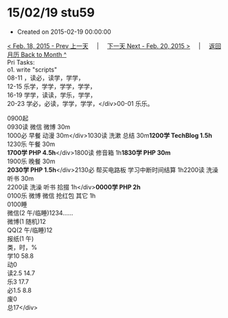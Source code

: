 # 15/02/19 stu59

* Created on 2015-02-19 00:00:00

[&lt; Feb. 18, 2015 - Prev 上一天](d18.md)     \|     [下一天 Next - Feb. 20, 2015 &gt;](d20.md)     \|     [返回月历 Back to Month ^](index.md)   
Pri Tasks:  
o1. write "scripts"  
08-11 ，读必，读学，学学，  
12-15 乐学，学学，学学，学学，  
16-19 学学，读读，学乐，学学，  
20-23 学必，必读，学学，学学，&lt;/div&gt;00-01 乐乐。  
  
0900起  
0930读 微信 微博 30m  
1000必 早餐 动漫 30m&lt;/div&gt;1030读 洗漱 总结 30m**1200学 TechBlog 1.5h**  
1230乐 午餐 30m  
**1700学 PHP 4.5h**&lt;/div&gt;1800读 修音箱 1h**1830学 PHP 30m**  
1900乐 晚餐 30m  
**2030学 PHP 1.5h**&lt;/div&gt;2130必 帮买电路板 学习中断时间结算 1h2200读 洗澡 听书 30m  
2200读 洗澡 听书 拾掇 1h&lt;/div&gt;**0000学 PHP 2h**  
0100乐 微博 微信 抢红包 其它 1h  
0100睡  
微信\(2 午/临睡\)1234……  
微博\(1 随机\)12  
QQ\(2 午/临睡\)12  
报纸\(1 午\)  
类，时，%  
学10 58.8  
动0  
读2.5 14.7  
乐3 17.7  
必1.5 8.8  
废0  
总17&lt;/div&gt;

